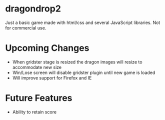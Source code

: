 # dragondrop2

Just a basic game made with html/css and several JavaScript libraries. Not for commercial use.







Upcoming Changes
==================
* When gridster stage is resized the dragon images will resize to accommodate new size
* Win/Lose screen will disable gridster plugin until new game is loaded
* Will improve support for Firefox and IE


Future Features
================
* Ability to retain score
